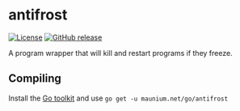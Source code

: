 # antifrost
[![License](http://img.shields.io/:license-gpl3-blue.svg?style=flat-square)](http://www.gnu.org/licenses/gpl-3.0.html)
[![GitHub release](https://img.shields.io/github/release/tulir293/antifrost.svg?maxAge=2592000&style=flat-square)](https://github.com/tulir293/antifrost/releases)

A program wrapper that will kill and restart programs if they freeze.

## Compiling
Install the [Go toolkit](https://golang.org/doc/install) and use `go get -u maunium.net/go/antifrost`
